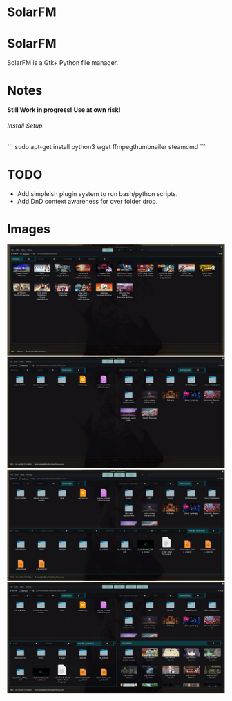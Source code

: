 # SolarFM

# SolarFM
SolarFM is a Gtk+ Python file manager.

# Notes
<b>Still Work in  progress! Use at own risk!</b>

<h6>Install Setup</h6>
```
sudo apt-get install python3 wget ffmpegthumbnailer steamcmd
```

# TODO
<ul>
<li>Add simpleish plugin system to run bash/python scripts.</li>
<li>Add DnD context awareness for over folder drop.</li>
</ul>

# Images
![1 SolarFM single pane. ](images/pic1.png)
![2 SolarFM double pane. ](images/pic2.png)
![3 SolarFM triple pane. ](images/pic3.png)
![4 SolarFM quad pane. ](images/pic4.png)
